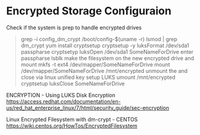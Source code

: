 # Encrypted Storage Configuraion

Check if the system is prep to handle encrypted drives
> grep -i config_dm_crypt /boot/config-$(uname -r)
> lsmod | grep dm_crypt
> yum install cryptsetup
> cryptsetup -y luksFormat /dev/sda1
passpharse
> cryptsetyp luksOpen /dev/sda1 SomeNameForDrive
enter passpharse
> lsblk
make the filesystem on the new encrypted drive and mount
> mkfs -t ext4 /dev/mapper/SomeNameForDrive
> mount /dev/mapper/SomeNameForDrive /mnt/encrypted
unmount the and close via linux unified key setup LUKS
> umount /mnt/encrypted
> cryptsetup luksClose SomeNameForDrive




ENCRYPTION -  Using LUKS Disk Encryption
https://access.redhat.com/documentation/en-us/red_hat_enterprise_linux/7/html/security_guide/sec-encryption

Linux Encrypted Filesystem with dm-crypt - CENTOS
https://wiki.centos.org/HowTos/EncryptedFilesystem